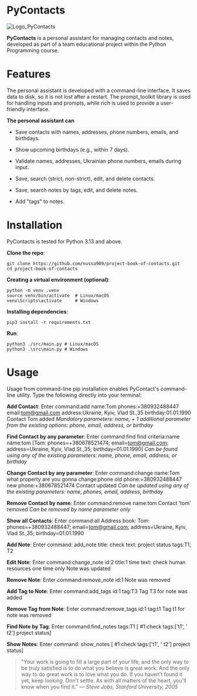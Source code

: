# PyContacts
![Logo_PyContacts](https://github.com/nussa909/project-book-of-contacts/doc/images/Logo_PyContacts.png)

 **PyContacts** is a personal assistant for managing contacts and notes, developed as part of a team educational project within the Python Programming course.

# Features
The personal assistant is developed with a command-line interface. It saves data to disk, so it is not lost after a restart. The prompt_toolkit library is used for handling inputs and prompts, while rich is used to provide a user-friendly interface.

**The personal assistant can**

+ Save contacts with names, addresses, phone numbers, emails, and birthdays.

+ Show upcoming birthdays (e.g., within 7 days).

+ Validate names, addresses, Ukrainian phone numbers, emails during input.

+ Save, search (strict, non-strict), edit, and delete contacts.

+ Save, search notes by tags, edit, and delete notes.

+ Add "tags" to notes.


# Installation

PyContacts is tested for Python 3.13 and above.

 **Clone the repo**:
```
git clone https://github.com/nussa909/project-book-of-contacts.git
cd project-book-of-contacts 
```
**Creating a virtual environment (optional)**:
```
python -m venv .venv
source venv/bin/activate  # Linux/macOS
venv\Scripts\activate     # Windows
```
**Installing dependencies**:
```
pip3 install -r requirements.txt
```
**Run**:
```
python3 ./src/main.py # Linux/macOS
python3 .\src\main.py # Windows
```

# Usage
Usage from command-line
pip installation enables PyContact's command-line utility. Type the following directly into your terminal:

**Add Contact**:
Enter command:add
name:Tom
phones:+380932488447
email:tom@gmail.com
address:Ukraine, Kyiv, Vlad St.,35
birthday:01.01.1990
Contact Tom added
_Mandatory parameters: name, + 1 additional parameter from the existing options: phone, email, address, or birthday_

**Find Contact by any parameter**:
Enter command:find
find criteria:name
name:tom
[Tom: phones=+380678521474; email=tom@gmail.com; address=Ukraine, Kyiv, Vlad St.,35; birthday=01.01.1990]
_Can be found using any of the existing parameters: name, phone, email, address, or birthday_

**Change Contact by any parameter**:
Enter command:change
name:Tom
what property are you gonna change:phone
old phone:+380932488447
new phone:+380678521474
Contact updated
_Can be updated using any of the existing parameters: name, phones, email, address, birthday_

**Remove Contact by name**:
Enter command:remove
name:tom
Contact 'tom' removed
_Can be removed by name parameter only_

**Show all Contacts**:
Enter command:all
Address book:
Tom: phones=+380932488447; email=tom@gmail.com; address=Ukraine, Kyiv, Vlad St.,35; birthday=01.01.1990

**Add Note**:
Enter command: add_note
title: check
text: project status
tags:T1, T2

**Edit Note**:
Enter command:change_note
id:2
title:1 time
text: check human resources one time only
Note was updated

**Remove Note**:
Enter command:remove_note
id:1
Note was removed

**Add Tag to Note**:
Enter command:add_tags
id:1
tag:T3
Tag T3 for note was added

**Remove Tag from Note**:
Enter command:remove_tags
id:1
tag:t1
Tag t1 for note was removed

**Find Note by Tag**:
Enter command:find_notes
tags:T1
[
#1:check
tags:['t1', ' t2']
project status]

**Show Notes**:
Enter command: show_notes
[
#1:check
tags:['t1', ' t2']
project status]


> "Your work is going to fill a large part of your life, and the only way to be truly satisfied is to do what you believe is great work.
> And the only way to do great work is to love what you do.
> If you haven't found it yet, keep looking. Don't settle.
> As with all matters of the heart, you'll know when you find it."
> — _Steve Jobs, Stanford University, 2005_


